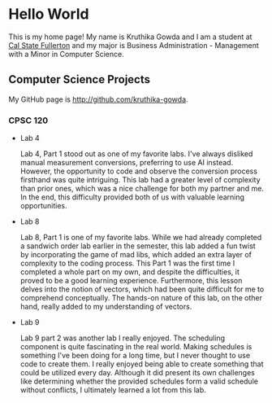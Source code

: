 # Hello World

This is my home page! My name is Kruthika Gowda and I am a student at [Cal State Fullerton](http://www.fullerton.edu/) and my major is Business Administration - Management with a Minor in Computer Science.

## Computer Science Projects

My GitHub page is http://github.com/kruthika-gowda.

### CPSC 120

* Lab 4

    Lab 4, Part 1 stood out as one of my favorite labs.  I've always disliked manual measurement conversions, preferring to use AI instead. However, the opportunity to code and observe the conversion process firsthand was quite intriguing. This lab had a greater level of complexity than prior ones, which was a nice challenge for both my partner and me. In the end, this difficulty provided both of us with valuable learning opportunities.

* Lab 8 

    Lab 8, Part 1 is one of my favorite labs.  While we had already completed a sandwich order lab earlier in the semester, this lab added a fun twist by incorporating the game of mad libs, which added an extra layer of complexity to the coding process. This Part 1 was the first time I completed a whole part on my own, and despite the difficulties, it proved to be a good learning experience. Furthermore, this lesson delves into the notion of vectors, which had been quite difficult for me to comprehend conceptually. The hands-on nature of this lab, on the other hand, really added to my understanding of vectors.

* Lab 9

    Lab 9 part 2 was another lab I really enjoyed. The scheduling component is quite fascinating in the real world. Making schedules is something I've been doing for a long time, but I never thought to use code to create them. I really enjoyed being able to create something that could be utilized every day. Although it did present its own challenges like determining whether the provided schedules form a valid schedule without conflicts, I ultimately learned a lot from this lab. 